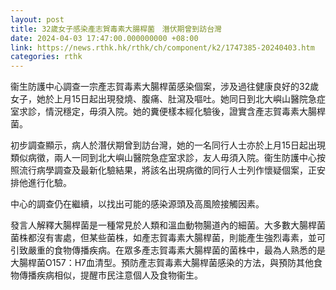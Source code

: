 ```yaml
---
layout: post
title: 32歲女子感染產志賀毒素大腸桿菌　潛伏期曾到訪台灣
date: 2024-04-03 17:47:00.000000000 +08:00
link: https://news.rthk.hk/rthk/ch/component/k2/1747385-20240403.htm
categories: rthk
---
```


衞生防護中心調查一宗產志賀毒素大腸桿菌感染個案，涉及過往健康良好的32歲女子，她於上月15日起出現發燒、腹痛、肚瀉及嘔吐。她同日到北大嶼山醫院急症室求診，情況穩定，毋須入院。她的糞便樣本經化驗後，證實含產志賀毒素大腸桿菌。

初步調查顯示，病人於潛伏期曾到訪台灣，她的一名同行人士亦於上月15日起出現類似病徵，兩人一同到北大嶼山醫院急症室求診，友人毋須入院。衞生防護中心按照流行病學調查及最新化驗結果，將該名出現病徵的同行人士列作懷疑個案，正安排他進行化驗。

中心的調查仍在繼續，以找出可能的感染源頭及高風險接觸因素。

發言人解釋大腸桿菌是一種常見於人類和溫血動物腸道內的細菌。大多數大腸桿菌菌株都沒有害處，但某些菌株，如產志賀毒素大腸桿菌，則能產生強烈毒素，並可引致嚴重的食物傳播疾病。在眾多產志賀毒素大腸桿菌的菌株中，最為人熟悉的是大腸桿菌O157：H7血清型。預防產志賀毒素大腸桿菌感染的方法，與預防其他食物傳播疾病相似，提醒市民注意個人及食物衞生。
